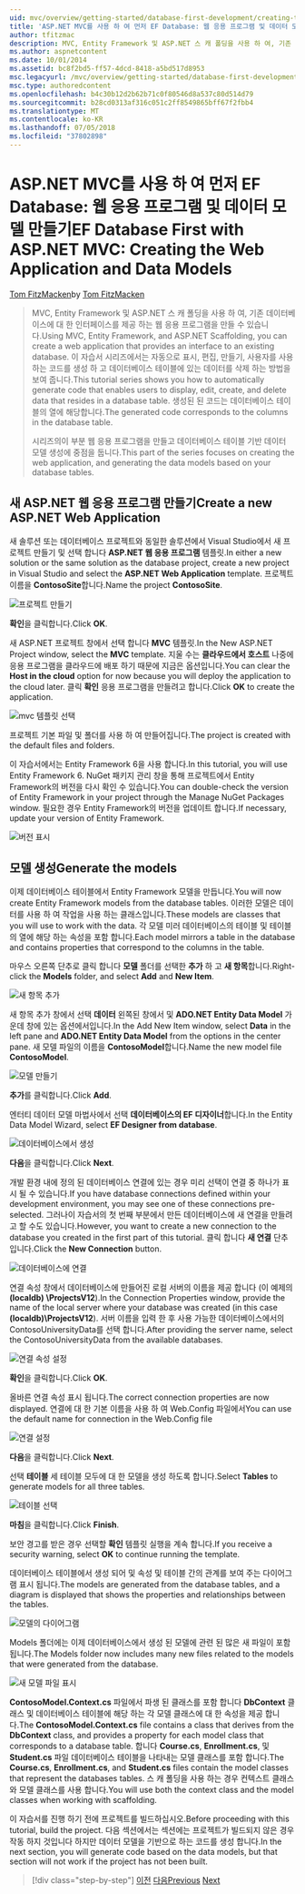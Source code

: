 ```yaml
---
uid: mvc/overview/getting-started/database-first-development/creating-the-web-application
title: 'ASP.NET MVC를 사용 하 여 먼저 EF Database: 웹 응용 프로그램 및 데이터 모델 만들기 | Microsoft Docs'
author: tfitzmac
description: MVC, Entity Framework 및 ASP.NET 스 캐 폴딩을 사용 하 여, 기존 데이터베이스에 대 한 인터페이스를 제공 하는 웹 응용 프로그램을 만들 수 있습니다. 이 자습서 seri...
ms.author: aspnetcontent
ms.date: 10/01/2014
ms.assetid: bc8f2bd5-ff57-4dcd-8418-a5bd517d8953
msc.legacyurl: /mvc/overview/getting-started/database-first-development/creating-the-web-application
msc.type: authoredcontent
ms.openlocfilehash: b4c30b12d2b62b71c0f80546d8a537c80d514d79
ms.sourcegitcommit: b28cd0313af316c051c2ff8549865bff67f2fbb4
ms.translationtype: MT
ms.contentlocale: ko-KR
ms.lasthandoff: 07/05/2018
ms.locfileid: "37802898"
---
```

<a name="ef-database-first-with-aspnet-mvc-creating-the-web-application-and-data-models"></a><span data-ttu-id="aaa61-104">ASP.NET MVC를 사용 하 여 먼저 EF Database: 웹 응용 프로그램 및 데이터 모델 만들기</span><span class="sxs-lookup"><span data-stu-id="aaa61-104">EF Database First with ASP.NET MVC: Creating the Web Application and Data Models</span></span>
====================
<span data-ttu-id="aaa61-105">[Tom FitzMacken](https://github.com/tfitzmac)</span><span class="sxs-lookup"><span data-stu-id="aaa61-105">by [Tom FitzMacken](https://github.com/tfitzmac)</span></span>

> <span data-ttu-id="aaa61-106">MVC, Entity Framework 및 ASP.NET 스 캐 폴딩을 사용 하 여, 기존 데이터베이스에 대 한 인터페이스를 제공 하는 웹 응용 프로그램을 만들 수 있습니다.</span><span class="sxs-lookup"><span data-stu-id="aaa61-106">Using MVC, Entity Framework, and ASP.NET Scaffolding, you can create a web application that provides an interface to an existing database.</span></span> <span data-ttu-id="aaa61-107">이 자습서 시리즈에서는 자동으로 표시, 편집, 만들기, 사용자를 사용 하는 코드를 생성 하 고 데이터베이스 테이블에 있는 데이터를 삭제 하는 방법을 보여 줍니다.</span><span class="sxs-lookup"><span data-stu-id="aaa61-107">This tutorial series shows you how to automatically generate code that enables users to display, edit, create, and delete data that resides in a database table.</span></span> <span data-ttu-id="aaa61-108">생성된 된 코드는 데이터베이스 테이블의 열에 해당합니다.</span><span class="sxs-lookup"><span data-stu-id="aaa61-108">The generated code corresponds to the columns in the database table.</span></span>
> 
> <span data-ttu-id="aaa61-109">시리즈의이 부분 웹 응용 프로그램을 만들고 데이터베이스 테이블 기반 데이터 모델 생성에 중점을 둡니다.</span><span class="sxs-lookup"><span data-stu-id="aaa61-109">This part of the series focuses on creating the web application, and generating the data models based on your database tables.</span></span>


## <a name="create-a-new-aspnet-web-application"></a><span data-ttu-id="aaa61-110">새 ASP.NET 웹 응용 프로그램 만들기</span><span class="sxs-lookup"><span data-stu-id="aaa61-110">Create a new ASP.NET Web Application</span></span>

<span data-ttu-id="aaa61-111">새 솔루션 또는 데이터베이스 프로젝트와 동일한 솔루션에서 Visual Studio에서 새 프로젝트 만들기 및 선택 합니다 **ASP.NET 웹 응용 프로그램** 템플릿.</span><span class="sxs-lookup"><span data-stu-id="aaa61-111">In either a new solution or the same solution as the database project, create a new project in Visual Studio and select the **ASP.NET Web Application** template.</span></span> <span data-ttu-id="aaa61-112">프로젝트 이름을 **ContosoSite**합니다.</span><span class="sxs-lookup"><span data-stu-id="aaa61-112">Name the project **ContosoSite**.</span></span>

![프로젝트 만들기](creating-the-web-application/_static/image1.png)

<span data-ttu-id="aaa61-114">**확인**을 클릭합니다.</span><span class="sxs-lookup"><span data-stu-id="aaa61-114">Click **OK**.</span></span>

<span data-ttu-id="aaa61-115">새 ASP.NET 프로젝트 창에서 선택 합니다 **MVC** 템플릿.</span><span class="sxs-lookup"><span data-stu-id="aaa61-115">In the New ASP.NET Project window, select the **MVC** template.</span></span> <span data-ttu-id="aaa61-116">지울 수는 **클라우드에서 호스트** 나중에 응용 프로그램을 클라우드에 배포 하기 때문에 지금은 옵션입니다.</span><span class="sxs-lookup"><span data-stu-id="aaa61-116">You can clear the **Host in the cloud** option for now because you will deploy the application to the cloud later.</span></span> <span data-ttu-id="aaa61-117">클릭 **확인** 응용 프로그램을 만들려고 합니다.</span><span class="sxs-lookup"><span data-stu-id="aaa61-117">Click **OK** to create the application.</span></span>

![mvc 템플릿 선택](creating-the-web-application/_static/image2.png)

<span data-ttu-id="aaa61-119">프로젝트 기본 파일 및 폴더를 사용 하 여 만들어집니다.</span><span class="sxs-lookup"><span data-stu-id="aaa61-119">The project is created with the default files and folders.</span></span>

<span data-ttu-id="aaa61-120">이 자습서에서는 Entity Framework 6을 사용 합니다.</span><span class="sxs-lookup"><span data-stu-id="aaa61-120">In this tutorial, you will use Entity Framework 6.</span></span> <span data-ttu-id="aaa61-121">NuGet 패키지 관리 창을 통해 프로젝트에서 Entity Framework의 버전을 다시 확인 수 있습니다.</span><span class="sxs-lookup"><span data-stu-id="aaa61-121">You can double-check the version of Entity Framework in your project through the Manage NuGet Packages window.</span></span> <span data-ttu-id="aaa61-122">필요한 경우 Entity Framework의 버전을 업데이트 합니다.</span><span class="sxs-lookup"><span data-stu-id="aaa61-122">If necessary, update your version of Entity Framework.</span></span>

![버전 표시](creating-the-web-application/_static/image3.png)

## <a name="generate-the-models"></a><span data-ttu-id="aaa61-124">모델 생성</span><span class="sxs-lookup"><span data-stu-id="aaa61-124">Generate the models</span></span>

<span data-ttu-id="aaa61-125">이제 데이터베이스 테이블에서 Entity Framework 모델을 만듭니다.</span><span class="sxs-lookup"><span data-stu-id="aaa61-125">You will now create Entity Framework models from the database tables.</span></span> <span data-ttu-id="aaa61-126">이러한 모델은 데이터를 사용 하 여 작업을 사용 하는 클래스입니다.</span><span class="sxs-lookup"><span data-stu-id="aaa61-126">These models are classes that you will use to work with the data.</span></span> <span data-ttu-id="aaa61-127">각 모델 미러 데이터베이스의 테이블 및 테이블의 열에 해당 하는 속성을 포함 합니다.</span><span class="sxs-lookup"><span data-stu-id="aaa61-127">Each model mirrors a table in the database and contains properties that correspond to the columns in the table.</span></span>

<span data-ttu-id="aaa61-128">마우스 오른쪽 단추로 클릭 합니다 **모델** 폴더를 선택한 **추가** 하 고 **새 항목**합니다.</span><span class="sxs-lookup"><span data-stu-id="aaa61-128">Right-click the **Models** folder, and select **Add** and **New Item**.</span></span>

![새 항목 추가](creating-the-web-application/_static/image4.png)

<span data-ttu-id="aaa61-130">새 항목 추가 창에서 선택 **데이터** 왼쪽된 창에서 및 **ADO.NET Entity Data Model** 가운데 창에 있는 옵션에서입니다.</span><span class="sxs-lookup"><span data-stu-id="aaa61-130">In the Add New Item window, select **Data** in the left pane and **ADO.NET Entity Data Model** from the options in the center pane.</span></span> <span data-ttu-id="aaa61-131">새 모델 파일의 이름을 **ContosoModel**합니다.</span><span class="sxs-lookup"><span data-stu-id="aaa61-131">Name the new model file **ContosoModel**.</span></span>

![모델 만들기](creating-the-web-application/_static/image5.png)

<span data-ttu-id="aaa61-133">**추가**를 클릭합니다.</span><span class="sxs-lookup"><span data-stu-id="aaa61-133">Click **Add**.</span></span>

<span data-ttu-id="aaa61-134">엔터티 데이터 모델 마법사에서 선택 **데이터베이스의 EF 디자이너**합니다.</span><span class="sxs-lookup"><span data-stu-id="aaa61-134">In the Entity Data Model Wizard, select **EF Designer from database**.</span></span>

![데이터베이스에서 생성](creating-the-web-application/_static/image6.png)

<span data-ttu-id="aaa61-136">**다음**을 클릭합니다.</span><span class="sxs-lookup"><span data-stu-id="aaa61-136">Click **Next**.</span></span>

<span data-ttu-id="aaa61-137">개발 환경 내에 정의 된 데이터베이스 연결에 있는 경우 미리 선택이 연결 중 하나가 표시 될 수 있습니다.</span><span class="sxs-lookup"><span data-stu-id="aaa61-137">If you have database connections defined within your development environment, you may see one of these connections pre-selected.</span></span> <span data-ttu-id="aaa61-138">그러나이 자습서의 첫 번째 부분에서 만든 데이터베이스에 새 연결을 만들려고 할 수도 있습니다.</span><span class="sxs-lookup"><span data-stu-id="aaa61-138">However, you want to create a new connection to the database you created in the first part of this tutorial.</span></span> <span data-ttu-id="aaa61-139">클릭 합니다 **새 연결** 단추입니다.</span><span class="sxs-lookup"><span data-stu-id="aaa61-139">Click the **New Connection** button.</span></span>

![데이터베이스에 연결](creating-the-web-application/_static/image7.png)

<span data-ttu-id="aaa61-141">연결 속성 창에서 데이터베이스에 만들어진 로컬 서버의 이름을 제공 합니다 (이 예제의 **(localdb) \ProjectsV12**).</span><span class="sxs-lookup"><span data-stu-id="aaa61-141">In the Connection Properties window, provide the name of the local server where your database was created (in this case **(localdb)\ProjectsV12**).</span></span> <span data-ttu-id="aaa61-142">서버 이름을 입력 한 후 사용 가능한 데이터베이스에서의 ContosoUniversityData를 선택 합니다.</span><span class="sxs-lookup"><span data-stu-id="aaa61-142">After providing the server name, select the ContosoUniversityData from the available databases.</span></span>

![연결 속성 설정](creating-the-web-application/_static/image8.png)

<span data-ttu-id="aaa61-144">**확인**을 클릭합니다.</span><span class="sxs-lookup"><span data-stu-id="aaa61-144">Click **OK**.</span></span>

<span data-ttu-id="aaa61-145">올바른 연결 속성 표시 됩니다.</span><span class="sxs-lookup"><span data-stu-id="aaa61-145">The correct connection properties are now displayed.</span></span> <span data-ttu-id="aaa61-146">연결에 대 한 기본 이름을 사용 하 여 Web.Config 파일에서</span><span class="sxs-lookup"><span data-stu-id="aaa61-146">You can use the default name for connection in the Web.Config file</span></span>

![연결 설정](creating-the-web-application/_static/image9.png)

<span data-ttu-id="aaa61-148">**다음**을 클릭합니다.</span><span class="sxs-lookup"><span data-stu-id="aaa61-148">Click **Next**.</span></span>

<span data-ttu-id="aaa61-149">선택 **테이블** 세 테이블 모두에 대 한 모델을 생성 하도록 합니다.</span><span class="sxs-lookup"><span data-stu-id="aaa61-149">Select **Tables** to generate models for all three tables.</span></span>

![테이블 선택](creating-the-web-application/_static/image10.png)

<span data-ttu-id="aaa61-151">**마침**을 클릭합니다.</span><span class="sxs-lookup"><span data-stu-id="aaa61-151">Click **Finish**.</span></span>

<span data-ttu-id="aaa61-152">보안 경고를 받은 경우 선택할 **확인** 템플릿 실행을 계속 합니다.</span><span class="sxs-lookup"><span data-stu-id="aaa61-152">If you receive a security warning, select **OK** to continue running the template.</span></span>

<span data-ttu-id="aaa61-153">데이터베이스 테이블에서 생성 되어 및 속성 및 테이블 간의 관계를 보여 주는 다이어그램 표시 됩니다.</span><span class="sxs-lookup"><span data-stu-id="aaa61-153">The models are generated from the database tables, and a diagram is displayed that shows the properties and relationships between the tables.</span></span>

![모델의 다이어그램](creating-the-web-application/_static/image11.png)

<span data-ttu-id="aaa61-155">Models 폴더에는 이제 데이터베이스에서 생성 된 모델에 관련 된 많은 새 파일이 포함 됩니다.</span><span class="sxs-lookup"><span data-stu-id="aaa61-155">The Models folder now includes many new files related to the models that were generated from the database.</span></span>

![새 모델 파일 표시](creating-the-web-application/_static/image12.png)

<span data-ttu-id="aaa61-157">**ContosoModel.Context.cs** 파일에서 파생 된 클래스를 포함 합니다 **DbContext** 클래스 및 데이터베이스 테이블에 해당 하는 각 모델 클래스에 대 한 속성을 제공 합니다.</span><span class="sxs-lookup"><span data-stu-id="aaa61-157">The **ContosoModel.Context.cs** file contains a class that derives from the **DbContext** class, and provides a property for each model class that corresponds to a database table.</span></span> <span data-ttu-id="aaa61-158">합니다 **Course.cs**, **Enrollment.cs**, 및 **Student.cs** 파일 데이터베이스 테이블을 나타내는 모델 클래스를 포함 합니다.</span><span class="sxs-lookup"><span data-stu-id="aaa61-158">The **Course.cs**, **Enrollment.cs**, and **Student.cs** files contain the model classes that represent the databases tables.</span></span> <span data-ttu-id="aaa61-159">스 캐 폴딩을 사용 하는 경우 컨텍스트 클래스와 모델 클래스를 사용 합니다.</span><span class="sxs-lookup"><span data-stu-id="aaa61-159">You will use both the context class and the model classes when working with scaffolding.</span></span>

<span data-ttu-id="aaa61-160">이 자습서를 진행 하기 전에 프로젝트를 빌드하십시오.</span><span class="sxs-lookup"><span data-stu-id="aaa61-160">Before proceeding with this tutorial, build the project.</span></span> <span data-ttu-id="aaa61-161">다음 섹션에서는 섹션에는 프로젝트가 빌드되지 않은 경우 작동 하지 것입니다 하지만 데이터 모델을 기반으로 하는 코드를 생성 합니다.</span><span class="sxs-lookup"><span data-stu-id="aaa61-161">In the next section, you will generate code based on the data models, but that section will not work if the project has not been built.</span></span>

> [!div class="step-by-step"]
> <span data-ttu-id="aaa61-162">[이전](setting-up-database.md)
> [다음](generating-views.md)</span><span class="sxs-lookup"><span data-stu-id="aaa61-162">[Previous](setting-up-database.md)
[Next](generating-views.md)</span></span>
